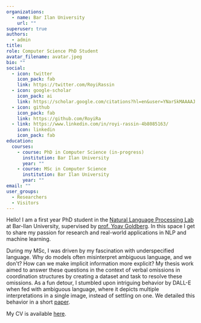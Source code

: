 ```yaml
---
organizations:
  - name: Bar Ilan University
    url: ""
superuser: true
authors:
  - admin
title:
role: Computer Science PhD Student
avatar_filename: avatar.jpeg
bio: ""
social:
  - icon: twitter
    icon_pack: fab
    link: https://twitter.com/RoyiRassin
  - icon: google-scholar
    icon_pack: ai
    link: https://scholar.google.com/citations?hl=en&user=YNarSkMAAAAJ
  - icon: github
    icon_pack: fab
    link: https://github.com/RoyiRa
  - link: https://www.linkedin.com/in/royi-rassin-4b8085163/
    icon: linkedin
    icon_pack: fab
education:
  courses:
    - course: PhD in Computer Science (in-progress)
      institution: Bar Ilan University
      year: ""
    - course: MSc in Computer Science
      institution: Bar Ilan University
      year: ""    
email: ""
user_groups:
  - Researchers
  - Visitors
---
```

Hello! I am a first year PhD student in the [Natural Language Processing Lab](https://biu-nlp.github.io/) at Bar-Ilan University, supervised by [prof. Yoav Goldberg](https://u.cs.biu.ac.il/~yogo/). In this space I get to share my passion for research and real-world applications in NLP and machine learning.

During my MSc, I was driven by my fascination with underspecified language. Why do models often misinterpret ambiguous language, and we don't? How can we make implicit information more explicit? My thesis work aimed to answer these questions in the context of verbal omissions in coordination structures by creating a dataset and task to resolve these omissions. As a fun detour, I stumbled upon intriguing behavior by DALL-E when fed with ambiguous language, where it depicts multiple interpretations in a single image, instead of settling on one. We detailed this behavior in a short [paper](https://arxiv.org/abs/2210.10606).

My CV is available [here](cv/cv.pdf).
